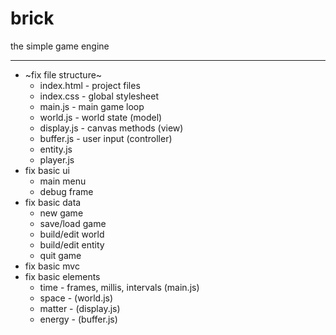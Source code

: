 # brick
the simple game engine

---

- ~fix file structure~
  - index.html - project files
  - index.css - global stylesheet
  - main.js - main game loop
  - world.js - world state (model)
  - display.js - canvas methods (view)
  - buffer.js - user input (controller)
  - entity.js
  - player.js
- fix basic ui
  - main menu
  - debug frame
- fix basic data
  - new game
  - save/load game
  - build/edit world
  - build/edit entity
  - quit game
- fix basic mvc
- fix basic elements
  - time - frames, millis, intervals (main.js)
  - space - (world.js)
  - matter - (display.js)
  - energy - (buffer.js)